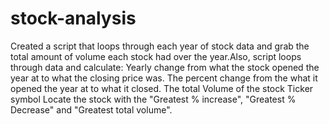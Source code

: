 # stock-analysis
Created a script that loops through each year of stock data and grab the total amount of volume each stock had over the year.Also, script loops through data and calculate:
    Yearly change from what the stock opened the year at to what the closing price was.
    The percent change from the what it opened the year at to what it closed.
    The total Volume of the stock
    Ticker symbol
    Locate the stock with the "Greatest % increase", "Greatest % Decrease" and "Greatest total volume".
